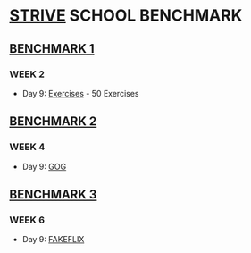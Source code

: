 # [STRIVE](https://strive.school/) SCHOOL BENCHMARK

## <ins>BENCHMARK 1</ins>

### WEEK 2

- Day 9: [Exercises](https://github.com/arb1ona/STRIVE-BENCHMARK/tree/master/BENCHMARK%201) - 50 Exercises

## <ins>BENCHMARK 2</ins>

### WEEK 4

- Day 9: [GOG](https://github.com/arb1ona/STRIVE-BENCHMARK/tree/master/BENCHMARK%202)

## <ins>BENCHMARK 3</ins>

### WEEK 6

- Day 9: [FAKEFLIX](https://github.com/arb1ona/STRIVE-BENCHMARK/tree/master/BENCHMARK%203)
